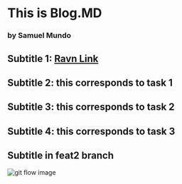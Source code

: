 <h1> This is Blog.MD </h1>
<h3> by Samuel Mundo </h3>

<h2> Subtitle 1: <a href='https://ravn.co'>Ravn Link</a></h2>
<h2> Subtitle 2: this corresponds to task 1</h2>
<h2> Subtitle 3: this corresponds to task 2</h2>
<h2> Subtitle 4: this corresponds to task 3</h2>

<h2>Subtitle in feat2 branch </h2>
<image src='./src/01.png' alt='git flow image'/>